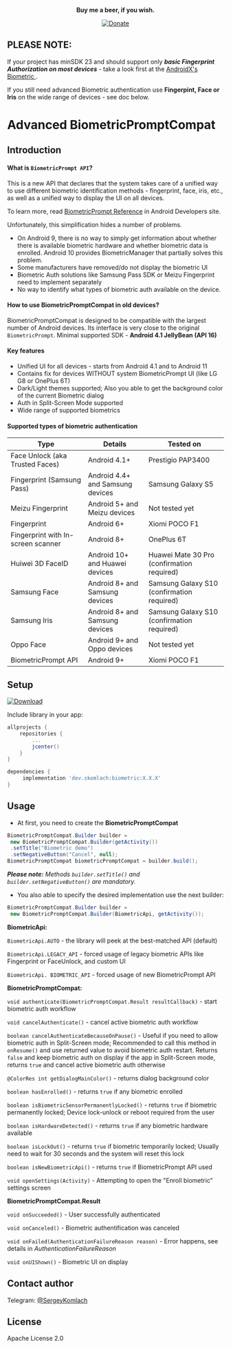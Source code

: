 <p align="center">
<strong align="center">Buy me a beer, if you wish.</strong>
</p>
<p align="center">
  <a href="https://www.paypal.com/donate?hosted_button_id=53PV7V25NG292">
  <img src="https://www.paypalobjects.com/en_US/i/btn/btn_donateCC_LG.gif" alt="Donate" />
  </a>
</p>

## 


## PLEASE NOTE:
If your project has minSDK 23 and should support only ***basic Fingerprint Authorization on most devices*** - take a look first at the  [AndroidX's Biometric ](https://developer.android.com/jetpack/androidx/releases/biometric).

If you still need advanced Biometric authentication use **Fingerpint, Face or Iris** on the wide range of devices - see doc below.



Advanced BiometricPromptCompat
====


## Introduction

#### What is `BiometricPrompt API`?


This is a new API that declares that the system takes care of a unified way to use different biometric identification methods - fingerprint, face, iris, etc., as well as a unified way to display the UI on all devices.

To learn more, read [BiometricPrompt Reference](https://developer.android.com/reference/android/hardware/biometrics/BiometricPrompt) in Android Developers site.

Unfortunately, this simplification hides a number of problems.
- On Android 9, there is no way to simply get information about whether there is available biometric hardware and whether biometric data is enrolled. Android 10 provides BiometricManager that partially solves this problem.
- Some manufacturers have removed/do not display the biometric UI
- Biometric Auth solutions like Samsung Pass SDK or Meizu Fingerprint need to implement separately
- No way to identify what types of biometric auth available on the device.



#### How to use BiometricPromptCompat in old devices?

BiometricPromptCompat is designed to be compatible with the largest number of Android devices.
Its interface is very close to the original `BiometricPrompt`.
Minimal supported SDK -  **Android 4.1  JellyBean (API 16)**

#### Key features
- Unified UI for all devices - starts from Android 4.1 and to Android 11
- Contains fix for devices WITHOUT system BiometricPrompt UI (like LG G8 or OnePlus 6T)
- Dark/Light themes supported; Also you able to get the background color of the current Biometric dialog
- Auth in Split-Screen Mode supported
- Wide range of supported biometrics

#### Supported types of biometric authentication

|  Type | Details | Tested on
|--|--|--|
| Face Unlock (aka Trusted Faces) | Android 4.1+ |Prestigio PAP3400|
| Fingerprint (Samsung Pass)  | Android 4.4+ and Samsung devices | Samsung Galaxy S5 |
| Meizu Fingerprint | Android 5+ and Meizu devices | Not tested yet |
| Fingerprint | Android 6+ |Xiomi POCO F1|
| Fingerprint with In-screen scanner | Android 8+ |OnePlus 6T|
| Huiwei 3D FaceID | Android 10+ and Huawei devices |Huawei Mate 30 Pro (confirmation required)|  
| Samsung Face | Android 8+ and Samsung devices |Samsung Galaxy S10 (confirmation required)|
| Samsung Iris | Android 8+ and Samsung devices |Samsung Galaxy S10 (confirmation required)|  
| Oppo Face | Android 9+ and Oppo devices |Not tested yet|
| BiometricPrompt API | Android 9+ |Xiomi POCO F1|

## Setup
[![Download](https://api.bintray.com/packages/salat-cx65/Maven/dev.skomlach:biometric/images/download.svg) ](https://bintray.com/salat-cx65/Maven/dev.skomlach:biometric)


Include library in your app:

```groovy
allprojects {
    repositories {
        ...
        jcenter()
    }
}

dependencies {
     implementation 'dev.skomlach:biometric:X.X.X'
}
```
## Usage

- At first, you need to create the **BiometricPromptCompat**
```java
BiometricPromptCompat.Builder builder =
 new BiometricPromptCompat.Builder(getActivity())
 .setTitle("Biometric demo")
 .setNegativeButton("Cancel", null);  
BiometricPromptCompat biometricPromptCompat = builder.build();  
 ``` 
 ***Please note:**
 Methods `builder.setTitle()` and `builder.setNegativeButton()`   are mandatory.*



- You also able to specify the desired implementation use the next builder:
```java
BiometricPromptCompat.Builder builder =
 new BiometricPromptCompat.Builder(BiometricApi, getActivity());     
 ``` 
 

  **BiometricApi:**

  `BiometricApi.AUTO` - the library will peek at the best-matched API (default)
  
  `BiometricApi.LEGACY_API` - forced usage of legacy biometric APIs like Fingerprint or FaceUnlock, and custom UI
  
  `BiometricApi. BIOMETRIC_API` - forced usage of new BiometricPrompt API
  

 **BiometricPromptCompat:**
 
 `void authenticate(BiometricPromptCompat.Result resultCallback)` - start biometric auth workflow


 `void cancelAuthenticate()` - cancel active biometric auth workflow
 
 `boolean cancelAuthenticateBecauseOnPause()` - Useful if you need to allow biometric auth in Split-Screen mode; Recommended to call this method in `onResume()` and use returned value to avoid biometric auth restart. 
Returns `false` and keep biometric auth on display if the app in Split-Screen mode, returns `true` and cancel active biometric auth otherwise

  `@ColorRes int getDialogMainColor()`  - returns dialog background color
  
 `boolean hasEnrolled()`  - returns `true` if any biometric enrolled
 
 `boolean isBiometricSensorPermanentlyLocked()`  - returns `true` if biometric permanently locked; Device lock-unlock or reboot required from the user
 
 `boolean isHardwareDetected()`   - returns `true` if any biometric hardware available
 
 `boolean isLockOut()`   - returns `true` if biometric temporarily locked; Usually need to wait for 30 seconds and the system will reset this lock
 
 `boolean isNewBiometricApi()`   - returns `true` if  BiometricPrompt API used
 
 `void openSettings(Activity)`  - Attempting to open the "Enroll biometric" settings screen





**BiometricPromptCompat.Result**

`void onSucceeded()` - User successfully authenticated 
  
  `void onCanceled()` - Biometric authentification was canceled
  
  `void onFailed(AuthenticationFailureReason reason)`  - Error happens, see details in *AuthenticationFailureReason*
  
  `void onUIShown()` - Biometric UI on display


## Contact author

Telegram: [@SergeyKomlach](https://t.me/SergeyKomlach)

## License

Apache License 2.0
